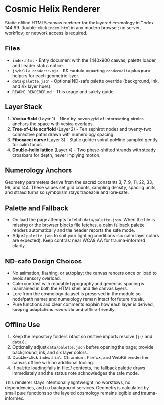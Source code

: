# Cosmic Helix Renderer

Static offline HTML5 canvas renderer for the layered cosmology in Codex 144:99. Double-click `index.html` in any modern browser; no server, workflow, or network access is required.

## Files
- `index.html` - Entry document with the 1440x900 canvas, palette loader, and header status notice.
- `js/helix-renderer.mjs` - ES module exporting `renderHelix` plus pure helpers for each geometric layer.
- `data/palette.json` - Optional ND-safe palette override (background, ink, and six layer hues).
- `README_RENDERER.md` - This usage and safety guide.

## Layer Stack
1. **Vesica field** (Layer 1) - Nine-by-seven grid of intersecting circles anchors the space with vesica overlaps.
2. **Tree-of-Life scaffold** (Layer 2) - Ten sephirot nodes and twenty-two connective paths drawn with numerology spacing.
3. **Fibonacci curve** (Layer 3) - Static golden spiral polyline sampled gently for calm focus.
4. **Double-helix lattice** (Layer 4) - Two phase-shifted strands with steady crossbars for depth, never implying motion.

## Numerology Anchors
Geometry parameters derive from the sacred constants 3, 7, 9, 11, 22, 33, 99, and 144. These values set grid counts, sampling density, spacing units, and strand turns so symbolism stays traceable and lore-safe.

## Palette and Fallback
- On load the page attempts to fetch `data/palette.json`. When the file is missing or the browser blocks file fetches, a calm fallback palette renders automatically and the header reports the safe mode.
- Adjust `palette.json` to suit your lighting conditions (six calm layer colors are expected). Keep contrast near WCAG AA for trauma-informed clarity.

## ND-safe Design Choices
- No animation, flashing, or autoplay; the canvas renders once on load to avoid sensory overload.
- Calm contrast with readable typography and generous spacing is maintained in both the HTML shell and the canvas layers.
- Lore from the cosmology dataset is preserved in the module so node/path names and numerology remain intact for future rituals.
- Pure functions and clear comments explain how each layer is derived, keeping adaptations reversible and offline-friendly.

## Offline Use
1. Keep the repository folders intact so relative imports resolve (`js/` and `data/`).
2. Optionally adjust `data/palette.json` before opening the page; provide background, ink, and six layer colors.
3. Double-click `index.html`. Chromium, Firefox, and WebKit render the canvas offline with no additional tooling.
4. If palette loading fails in file:// contexts, the fallback palette draws immediately and the status note acknowledges the safe mode.

This renderer stays intentionally lightweight: no workflows, no dependencies, and no background services. Geometry is calculated by small pure functions so the layered cosmology remains legible and trauma-informed.
